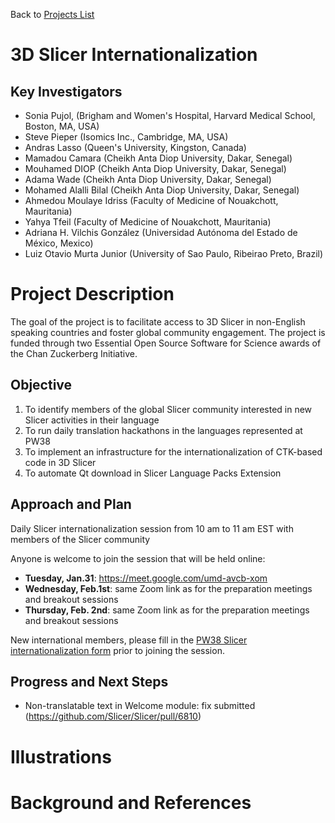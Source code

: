 Back to [Projects List](../../README.md#ProjectsList)

# 3D Slicer Internationalization

## Key Investigators

- Sonia Pujol, (Brigham and Women's Hospital, Harvard Medical School, Boston, MA, USA) 
- Steve Pieper (Isomics Inc., Cambridge, MA, USA) 
- Andras Lasso (Queen's University, Kingston, Canada)
- Mamadou Camara (Cheikh Anta Diop University, Dakar, Senegal)
- Mouhamed DIOP (Cheikh Anta Diop University, Dakar, Senegal)
- Adama Wade (Cheikh Anta Diop University, Dakar, Senegal)
- Mohamed Alalli Bilal (Cheikh Anta Diop University, Dakar, Senegal)
- Ahmedou Moulaye Idriss (Faculty of Medicine of Nouakchott, Mauritania)
- Yahya Tfeil (Faculty of Medicine of Nouakchott, Mauritania)
- Adriana H. Vilchis González (Universidad Autónoma del Estado de México, Mexico)
- Luiz Otavio Murta Junior (University of Sao Paulo, Ribeirao Preto, Brazil)

# Project Description

The goal of the project is to facilitate access to 3D Slicer in non-English speaking countries and foster global community engagement. 
The project is funded through two Essential Open Source Software for Science awards of the Chan Zuckerberg Initiative. 

## Objective

<!-- Describe here WHAT you would like to achieve (what you will have as end result). -->

1. To identify members of the global Slicer community interested in new Slicer activities in their language 
2. To run daily translation hackathons in the languages represented at PW38
3. To implement an infrastructure for the internationalization of CTK-based code in 3D Slicer
4. To automate Qt download in Slicer Language Packs Extension

## Approach and Plan

<!-- Describe here HOW you would like to achieve the objectives stated above. -->

 Daily Slicer internationalization session from 10 am to 11 am EST with members of the Slicer community
 
 Anyone is welcome to join the session that will be held online: 
 
 * **Tuesday, Jan.31**: https://meet.google.com/umd-avcb-xom
 * **Wednesday, Feb.1st**: same Zoom link as for the preparation meetings and breakout sessions
 * **Thursday, Feb. 2nd**: same Zoom link as for the preparation meetings and breakout sessions
 
 New international members, please fill in the [PW38 Slicer internationalization form](https://forms.gle/iinkdKvN4ZG2vv2o6) prior to joining the session.

## Progress and Next Steps

<!-- Update this section as you make progress, describing of what you have ACTUALLY DONE. If there are specific steps that you could not complete then you can describe them here, too. -->

- Non-translatable text in Welcome module: fix submitted (https://github.com/Slicer/Slicer/pull/6810)


# Illustrations

<!-- Add pictures and links to videos that demonstrate what has been accomplished.
![Examples of localization of the Volumes module to French, Chinese and Japanese](SlicerInternationalization.png)

-->

# Background and References

<!-- If you developed any software, include link to the source code repository. If possible, also add links to sample data, and to any relevant publications. -->
